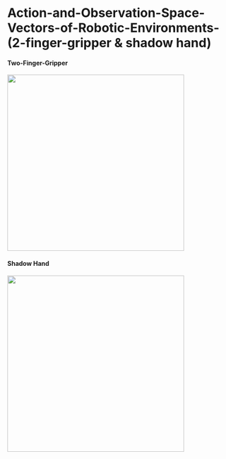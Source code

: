 # Action-and-Observation-Space-Vectors-of-Robotic-Environments-(2-finger-gripper & shadow hand)

#### Two-Finger-Gripper
<img src="pic_00000.png" width="400">

#### Shadow Hand
<img src="pic_00006.png" width="400">
